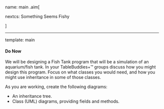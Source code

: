 name: main
.aim[<div>
  nextcs: Something Seems Fishy
  </div>]

---
template: main

#### Do Now
We will be designing a Fish Tank program that will be a simulation of an aquarium/fish tank. In your TableBuddies+™ groups discuss how you might design this program. Focus on what classes you would need, and how you might use inheritance in some of those classes.

As you are working, create the following diagrams:
- An inheritance tree.
- Class (UML) diagrams, providing fields and methods.
